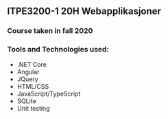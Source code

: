 ## ITPE3200-1 20H Webapplikasjoner
### Course taken in fall 2020

### Tools and Technologies used:
* .NET Core
* Angular
* JQuery
* HTML/CSS
* JavaScript/TypeScript
* SQLite
* Unit testing
